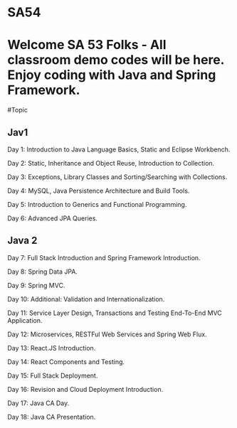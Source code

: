 # SA54

Welcome SA 53 Folks - All classroom demo codes will be here. Enjoy coding with Java and Spring Framework.
===================================================================

#Topic 
## Jav1
Day 1: Introduction to Java Language Basics, Static and Eclipse Workbench.

Day 2: Static, Inheritance and Object Reuse, Introduction to Collection. 

Day 3: Exceptions, Library Classes and Sorting/Searching with Collections. 

Day 4: MySQL, Java Persistence Architecture and Build Tools.

Day 5: Introduction to Generics and Functional Programming. 

Day 6: Advanced JPA Queries. 

## Java 2
Day 7: Full Stack Introduction and Spring Framework Introduction.

Day 8: Spring Data JPA.

Day 9: Spring MVC.

Day 10: Additional: Validation and Internationalization.

Day 11: Service Layer Design, Transactions and Testing End-To-End MVC Application.

Day 12: Microservices, RESTFul Web Services and Spring Web Flux.

Day 13: React.JS Introduction.

Day 14: React Components and Testing.

Day 15: Full Stack Deployment.

Day 16: Revision and Cloud Deployment Introduction. 

Day 17: Java CA Day.

Day 18: Java CA Presentation. 

